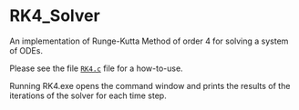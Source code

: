# RK4_Solver

An implementation of Runge-Kutta Method of order 4 for solving a system of ODEs.

Please see the file [`RK4.c`](./RK4.c) file for a how-to-use.

Running RK4.exe opens the command window and prints the results of the iterations of the solver for each time step.
